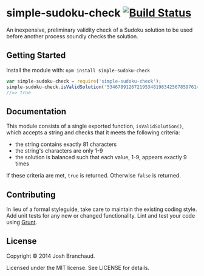 # simple-sudoku-check [![Build Status](https://secure.travis-ci.org/jbranchaud/simple-sudoku-check.png?branch=master)](http://travis-ci.org/jbranchaud/simple-sudoku-check)

An inexpensive, preliminary validity check of a Sudoku solution to be used before another process soundly checks the solution.

## Getting Started

Install the module with: `npm install simple-sudoku-check`

```javascript
var simple-sudoku-check = require('simple-sudoku-check');
simple-sudoku-check.isValidSolution('534678912672195348198342567859761423426853791713924856961537284287419635345286179');
//=> true
```

## Documentation

This module consists of a single exported function, `isValidSolution()`,
which accepts a string and checks that it meets the following criteria:

- the string contains exactly 81 characters
- the string's characters are only 1-9
- the solution is balanced such that each value, 1-9, appears exactly 9
  times

If these criteria are met, `true` is returned. Otherwise `false` is
returned.

## Contributing

In lieu of a formal styleguide, take care to maintain the existing coding style. Add unit tests for any new or changed functionality. Lint and test your code using [Grunt](http://gruntjs.com/).

## License

Copyright &copy; 2014 Josh Branchaud.

Licensed under the MIT license. See LICENSE for details.
